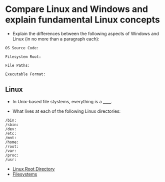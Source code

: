 # Compare Linux and Windows and explain fundamental Linux concepts

- Explain the differences between the following aspects of Windows and Linux (in no more than a paragraph each):

```text
OS Source Code:

Filesystem Root:

File Paths:

Executable Format:
```

## Linux

- In Unix-based file stystems, everything is a ____.

- What lives at each of the following Linux directories:

```text
/bin:
/sbin:
/dev:
/etc:
/mnt:
/home:
/root:
/var:
/proc:
/usr:
```

- [Linux Root Directory](https://tldp.org/LDP/Linux-Filesystem-Hierarchy/html/the-root-directory.html)
- [Filesystems](https://www.howtogeek.com/137096/6-ways-the-linux-file-system-is-different-from-the-windows-file-system/)
